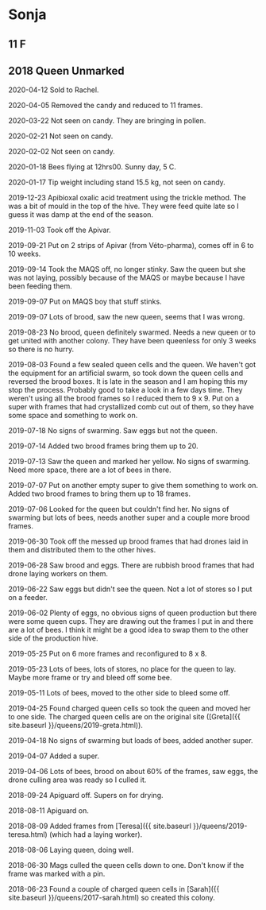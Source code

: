 # Sonja
## 11 F
## 2018 Queen Unmarked

2020-04-12 Sold to Rachel.

2020-04-05 Removed the candy and reduced to 11 frames.

2020-03-22 Not seen on candy.  They are bringing in pollen.

2020-02-21 Not seen on candy.

2020-02-02 Not seen on candy.

2020-01-18 Bees flying at 12hrs00.  Sunny day, 5 C.

2020-01-17 Tip weight including stand 15.5 kg, not seen on candy.

2019-12-23 Apibioxal oxalic acid treatment using the trickle method.  The was a bit of mould in the top of the hive.  They were feed quite late so I guess it was damp at the end of the season.

2019-11-03 Took off the Apivar.

2019-09-21 Put on 2 strips of Apivar (from Véto-pharma), comes off in 6 to 10 weeks.

2019-09-14 Took the MAQS off, no longer stinky.  Saw the queen but she was not laying, possibly because of the MAQS or maybe because I have been feeding them.

2019-09-07 Put on MAQS boy that stuff stinks.  

2019-09-07 Lots of brood, saw the new queen, seems that I was wrong.

2019-08-23 No brood, queen definitely swarmed.  Needs a new queen or to get united with another colony. They have been queenless for only 3 weeks so there is no hurry.

2019-08-03 Found a few sealed queen cells and the queen.  We haven't got the equipment for an artificial swarm, so took down the queen cells and reversed the brood boxes.  It is late in the season and I am hoping this my stop the process.  Probably good to take a look in a few days time.  They weren't using all the brood frames so I reduced them to 9 x 9.  Put on a super with frames that had crystallized comb cut out of them, so they have some space and something to work on.

2019-07-18 No signs of swarming.  Saw eggs but not the queen.

2019-07-14 Added two brood frames bring them up to 20.

2019-07-13  Saw the queen and marked her yellow. No signs of swarming.  Need more space, there are a lot of bees in there.

2019-07-07 Put on another empty super to give them something to work on.  Added two brood frames to bring them up to 18 frames.

2019-07-06 Looked for the queen but couldn't find her.  No signs of swarming but lots of bees, needs another super and a couple more brood frames.

2019-06-30 Took off the messed up brood frames that had drones laid in them and distributed them to the other hives.

2019-06-28 Saw brood and eggs.  There are rubbish brood frames that had drone laying workers on them.

2019-06-22 Saw eggs but didn't see the queen.  Not a lot of stores so I put on a feeder.

2019-06-02 Plenty of eggs, no obvious signs of queen production but there were some queen cups.  They are drawing out the frames I put in and there are a lot of bees.  I think it might be a good idea to swap them to the other side of the production hive.

2019-05-25 Put on 6 more frames and reconfigured to 8 x 8.

2019-05-23 Lots of bees, lots of stores, no place for the queen to lay.  Maybe more frame or try and bleed off some bee.

2019-05-11 Lots of bees, moved to the other side to bleed some off.

2019-04-25 Found charged queen cells so took the queen and moved her to one side.  The charged queen cells are on the original site ([Greta]({{ site.baseurl }}/queens/2019-greta.html)).

2019-04-18 No signs of swarming but loads of bees, added another super.

2019-04-07 Added a super.

2019-04-06 Lots of bees, brood on about 60% of the frames, saw eggs, the drone culling area was ready so I culled it.

2018-09-24 Apiguard off.  Supers on for drying.

2018-08-11 Apiguard on.

2018-08-09 Added frames from [Teresa]({{ site.baseurl }}/queens/2019-teresa.html) (which had a laying worker).

2018-08-06 Laying queen, doing well.

2018-06-30 Mags culled the queen cells down to one.  Don't know if the frame was marked with a pin.  

2018-06-23 Found a couple of charged queen cells in [Sarah]({{ site.baseurl }}/queens/2017-sarah.html) so created this colony.  

